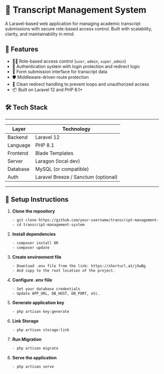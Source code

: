 # 📄 Transcript Management System

A Laravel-based web application for managing academic transcript submissions with secure role-based access control. Built with scalability, clarity, and maintainability in mind.

## 🚀 Features

- 🧑‍💼 Role-based access control (`user`, `admin`, `super_admin`)
- 🔐 Authentication system with login protection and redirect logic
- 📄 Form submission interface for transcript data
- 🛡️ Middleware-driven route protection
- 🧠 Clean redirect handling to prevent loops and unauthorized access
- 📦 Built on Laravel 12 and PHP 8.1+

## 🛠️ Tech Stack

 -------------------------------------------------------
| Layer         | Technology                            |
|---------------|---------------------------------------|
| Backend       | Laravel 12                            |
| Language      | PHP 8.1                               |
| Frontend      | Blade Templates                       |
| Server        | Laragon (local dev)                   |
| Database      | MySQL (or compatible)                 |
| Auth          | Laravel Breeze / Sanctum (optional)   |
 -------------------------------------------------------

## 🔧 Setup Instructions

1. **Clone the repository**
   ```bash
   - git clone https://github.com/your-username/transcript-management-system.git
   - cd transcript-management-system

2. **Install dependencies**
    ```bash
   - composer install OR 
   - composer update

3. **Create environment file**
    ```bash
    - Download .env file from the link: https://shorturl.at/jXwBg
    - And copy to the root location of the project.

4. **Configure .env fiile**
    ```bash
    - Set your database credentials
    - Update APP_URL, DB_HOST, DB_PORT, etc.

5. **Generate application key**
    ```bash
    - php artisan key:generate

6. **Link Storage**
    ```bash
    - php artisan storage:link

7. **Run Migration**
    ```bash
    - php artisan migrate

8. **Serve the application**
    ```bash
    - php artisan serve


